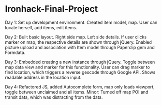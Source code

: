 # Ironhack-Final-Project

Day 1: Set up development environment. Created item model, map. User can locate herself, add items, edit items.

Day 2: Built basic layout. Right side map. Left side details. If user clicks marker on map, the respective details are shown through jQuery. Enabled picture upload and association with Item model through Paperclip gem and Formdata. 

Day 3: Embedded creating a new instance through jQuery. Toggle between map data view and marker for this functionality. User can drag marker to find location, which triggers a reverse geocode through Google API. Shows readable address in the location input.

Day 4: Refactored JS, added Autocomplete form, map only loads viewport, toggle between unclaimed and all items. Minor: Turned off map POI and transit data, which was distracting from the data. 